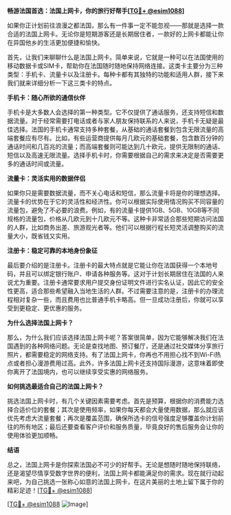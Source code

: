 **畅游法国首选：法国上网卡，你的旅行好帮手[[TG💪+ @esim1088](https://t.me/s/esim1088)]**

如果你正计划前往浪漫之都法国，那么有一件事一定不能忽视——那就是选择一款合适的法国上网卡。无论你是短期游客还是长期居住者，一款好的上网卡都能让你在异国他乡的生活更加便捷和愉快。

首先，让我们来聊聊什么是法国上网卡。简单来说，它就是一种可以在法国使用的移动数据卡或SIM卡，帮助你在法国随时随地保持网络连接。这类卡主要分为三种类型：手机卡、流量卡以及注册卡。每种卡都有其独特的功能和适用人群，接下来我们就来详细分析一下这三类卡的特点。

**手机卡：随心所欲的通信伙伴**

手机卡是大多数人会选择的第一种类型。它不仅提供了通话服务，还支持短信和数据流量。对于经常需要打电话或者与家人朋友保持联系的人来说，手机卡无疑是最佳选择。法国的手机卡通常支持多种套餐，从基础的通话套餐到包含无限流量的高端套餐应有尽有。比如，有些运营商提供每月几欧元的基础套餐，包含数百分钟的通话时间和几百兆的流量；而高端套餐则可能达到几十欧元，提供无限制的通话、短信以及高速无限流量。选择手机卡时，你需要根据自己的需求来决定是否需要更多的通话时间或流量。

**流量卡：灵活实用的数据伴侣**

如果你只是需要数据流量，而不关心电话和短信，那么流量卡将是你的理想选择。流量卡的优势在于它的灵活性和经济性。你可以根据实际使用情况购买不同容量的流量包，避免了不必要的浪费。例如，有的流量卡提供1GB、5GB、10GB等不同规格的流量包，价格从几欧元到十几欧元不等。这种卡非常适合那些短期访问法国的人群，比如商务出差、旅游观光者等。他们可以根据行程长短灵活调整购买的流量大小，既省钱又实用。

**注册卡：稳定可靠的本地身份象征**

最后要介绍的是注册卡。注册卡的最大特点就是它能让你在法国获得一个本地号码，并且可以绑定银行账户、申请各种服务等。这对于计划长期居住在法国的人来说尤为重要。注册卡通常要求用户提交身份证明文件进行实名认证，因此它的安全性更高，适合那些希望融入当地生活的人群。不过需要注意的是，注册卡的办理流程相对复杂一些，而且费用也比普通手机卡略高。但一旦成功注册后，你就可以享受到更稳定、更优惠的服务。

**为什么选择法国上网卡？**

那么，为什么我们应该选择法国上网卡呢？答案很简单，因为它能够解决我们在法国遇到的各种网络问题。无论是查找地图、预订餐厅，还是通过社交媒体分享旅行照片，都需要稳定的网络支持。有了法国上网卡，你再也不用担心找不到Wi-Fi热点或者担心漫游费用过高。此外，许多法国上网卡还支持国际漫游，这意味着即使你离开了法国境内，也可以继续享受实惠的网络服务。

**如何挑选最适合自己的法国上网卡？**

挑选法国上网卡时，有几个关键因素需要考虑。首先是预算，根据你的消费能力选择合适价位的套餐；其次是使用频率，如果你每天都会大量使用数据，那么就应该优先考虑大流量套餐；再次是覆盖范围，确保所选卡的信号强度足够覆盖你计划前往的所有地区；最后还要查看客户评价和服务质量，毕竟良好的售后服务会让你的使用体验更加顺畅。

**结语**

总之，法国上网卡是你探索法国必不可少的好帮手。无论是想随时随地保持联络，还是渴望尽情享受数字世界的便利，法国上网卡都能满足你的需求。现在就行动起来吧，为自己挑选一张称心如意的法国上网卡，在这片美丽的土地上留下属于你的精彩足迹！[[TG💪+ @esim1088](https://t.me/s/esim1088)] 

[[TG💪+ @esim1088](https://t.me/s/esim1088) ![Image](https://i.postimg.cc/4NQfJmqS/Snipaste-2025-05-13-00-14-12.png)]